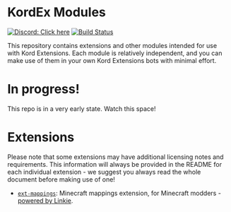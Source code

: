 # KordEx Modules

[![Discord: Click here](https://img.shields.io/static/v1?label=Discord&message=Click%20here&color=7289DA&style=for-the-badge&logo=discord)](https://discord.gg/gjXqqCS) [![Build Status](https://img.shields.io/github/workflow/status/Kotlin-Discord/kordex-modules/CI%20(Root)/root?logo=github&style=for-the-badge)](https://github.com/Kotlin-Discord/kordex-modules/actions?query=workflow%3ACI+branch%3Aroot)

This repository contains extensions and other modules intended for use with Kord Extensions. Each module is relatively
independent, and you can make use of them in your own Kord Extensions bots with minimal effort.

# In progress!

This repo is in a very early state. Watch this space!

# Extensions

Please note that some extensions may have additional licensing notes and requirements. This information will always be provided in the README for each individual extension - we suggest you always read the whole document before making use of one!

* [`ext-mappings`](ext-mappings): Minecraft mappings extension, for Minecraft modders - 
  [powered by Linkie](https://github.com/shedaniel/linkie-core).

